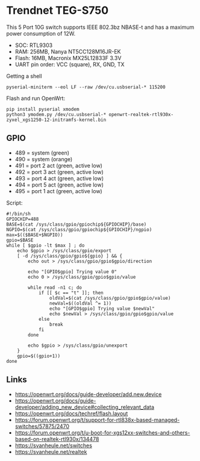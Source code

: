 # Trendnet TEG-S750
This 5 Port 10G switch supports IEEE 802.3bz NBASE-t and has a maximum power consumption of 12W.
- SOC: RTL9303
- RAM: 256MB,  Nanya NT5CC128M16JR-EK
- Flash: 16MB, Macronix MX25L12833F 3.3V
- UART pin order: VCC (square), RX, GND, TX

Getting a shell
```
pyserial-miniterm --eol LF --raw /dev/cu.usbserial-* 115200
```

Flash and run OpenWrt:
```
pip install pyserial xmodem
python3 ymodem.py /dev/cu.usbserial-* openwrt-realtek-rtl930x-zyxel_xgs1250-12-initramfs-kernel.bin
```

## GPIO
- 489 = system (green)
- 490 = system (orange)
- 491 = port 2 act (green, active low)
- 492 = port 3 act (green, active low)
- 493 = port 4 act (green, active low)
- 494 = port 5 act (green, active low)
- 495 = port 1 act (green, active low)

Script:
```
#!/bin/sh
GPIOCHIP=488
BASE=$(cat /sys/class/gpio/gpiochip${GPIOCHIP}/base)
NGPIO=$(cat /sys/class/gpio/gpiochip${GPIOCHIP}/ngpio)
max=$(($BASE+$NGPIO))
gpio=$BASE
while [ $gpio -lt $max ] ; do
	echo $gpio > /sys/class/gpio/export
	[ -d /sys/class/gpio/gpio${gpio} ] && {
		echo out > /sys/class/gpio/gpio$gpio/direction

		echo "[GPIO$gpio] Trying value 0"
		echo 0 > /sys/class/gpio/gpio$gpio/value

		while read -n1 c; do
			if [[ $c == "t" ]]; then
				oldVal=$(cat /sys/class/gpio/gpio$gpio/value)
				newVal=$((oldVal ^= 1))
				echo "[GPIO$gpio] Trying value $newVal"
				echo $newVal > /sys/class/gpio/gpio$gpio/value
			else
				break
			fi
		done
 
		echo $gpio > /sys/class/gpio/unexport
	}
	gpio=$((gpio+1))
done
```

## Links
- https://openwrt.org/docs/guide-developer/add.new.device
- https://openwrt.org/docs/guide-developer/adding_new_device#collecting_relevant_data
- https://openwrt.org/docs/techref/flash.layout
- https://forum.openwrt.org/t/support-for-rtl838x-based-managed-switches/57875/2470
- https://forum.openwrt.org/t/u-boot-for-xgs12xx-switches-and-others-based-on-realtek-rtl930x/134478
- https://svanheule.net/switches
- https://svanheule.net/realtek
